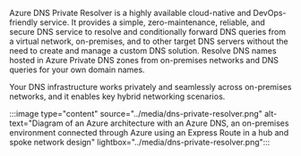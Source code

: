 Azure DNS Private Resolver is a highly available cloud-native and DevOps-friendly service. It provides a simple, zero-maintenance, reliable, and secure DNS service to resolve and conditionally forward DNS queries from a virtual network, on-premises, and to other target DNS servers without the need to create and manage a custom DNS solution. Resolve DNS names hosted in Azure Private DNS zones from on-premises networks and DNS queries for your own domain names.

Your DNS infrastructure works privately and seamlessly across on-premises networks, and it enables key hybrid networking scenarios.  

:::image type="content" source="../media/dns-private-resolver.png" alt-text="Diagram of an Azure architecture with an Azure DNS, an on-premises environment connected through Azure using an Express Route in a hub and spoke network design" lightbox="../media/dns-private-resolver.png":::
